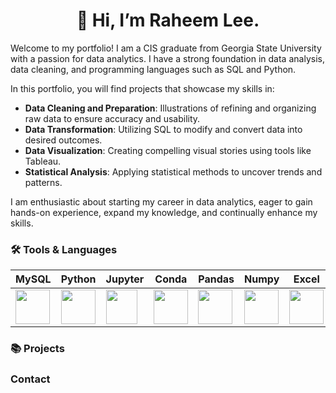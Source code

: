 #  <h1 align="center">👋 Hi, I’m Raheem Lee.</h1>

Welcome to my portfolio! I am a CIS graduate from Georgia State University with a passion for data analytics. I have a strong foundation in data analysis, data cleaning, and programming languages such as SQL and Python.

In this portfolio, you will find projects that showcase my skills in:

- **Data Cleaning and Preparation**: Illustrations of refining and organizing raw data to ensure accuracy and usability.
- **Data Transformation**: Utilizing SQL to modify and convert data into desired outcomes.
- **Data Visualization**: Creating compelling visual stories using tools like Tableau.
- **Statistical Analysis**: Applying statistical methods to uncover trends and patterns.

I am enthusiastic about starting my career in data analytics, eager to gain hands-on experience, expand my knowledge, and continually enhance my skills.

### 🛠️ Tools & Languages

  | MySQL | Python | Jupyter | Conda | Pandas | Numpy | Excel | Tableau |
  | ----- | ------ | ------ | ------ | ------ | ----- | ----- | ------- |
  | <img src="https://github.com/rml-lee/MYSQL-Tableau-Video-Games-Project/assets/160198611/a1f80d2c-f675-4c97-b497-f21377fd0042" width="55" height="55"/> | <img src="https://github.com/rml-lee/MYSQL-Tableau-Video-Games-Project/assets/160198611/cc008c2a-1e65-46fe-99aa-fcef90c84b2b" width="55" height="55"/> | <img src="https://github.com/rml-lee/MYSQL-Tableau-Video-Games-Project/assets/160198611/029ca083-0c94-40b2-96bc-5a4ccd5199bb" width="50" height="55"/> | <img src="https://github.com/rml-lee/MYSQL-Tableau-Video-Games-Project/assets/160198611/752b8489-df2a-457b-ab2e-294b34774a78" width="55" height="55"/> | <img src="https://github.com/rml-lee/MYSQL-Tableau-Video-Games-Project/assets/160198611/1f1bf784-7c28-491e-9c70-d78a8cfd9ec3" width="55" height="55"/> | <img src="https://github.com/rml-lee/MYSQL-Tableau-Video-Games-Project/assets/160198611/ca024f21-791d-4cc9-836a-710df995811a" width="55" height="55"/> | <img src="https://github.com/rml-lee/Excel-Video-Games-Project/assets/160198611/ef3f76cf-cc05-45cd-a673-f9b82b77b3a1" width="55" height="55"/> | <img src="https://github.com/rml-lee/MYSQL-Tableau-Video-Games-Project/assets/160198611/fb9f12dc-8640-4197-b3f6-ab0ce2241bc1" width="55" height="55"/> |

### 📚 Projects





### Contact
